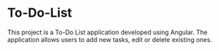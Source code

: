 # To-Do-List
This project is a To-Do List application developed using Angular. The application allows users to add new tasks, edit or delete existing ones.

